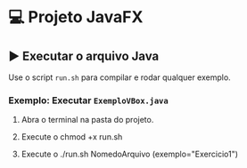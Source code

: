 # 💻 Projeto JavaFX


## ▶️ Executar o arquivo Java

Use o script `run.sh` para compilar e rodar qualquer exemplo.

### Exemplo: Executar `ExemploVBox.java`

1. Abra o terminal na pasta do projeto.

2. Execute o chmod +x run.sh

3. Execute o ./run.sh NomedoArquivo (exemplo="Exercicio1")
